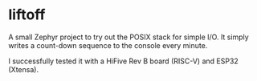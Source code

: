 # liftoff

A small Zephyr project to try out the POSIX stack for
simple I/O. It simply writes a count-down sequence to 
the console every minute.

I successfully tested it with a HiFive Rev B board
(RISC-V) and ESP32 (Xtensa).
